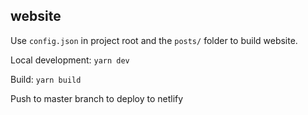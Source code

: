 ## website

Use `config.json` in project root and the `posts/` folder to build website.

Local development:
`yarn dev`

Build:
`yarn build`

Push to master branch to deploy to netlify
